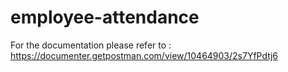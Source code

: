 # employee-attendance

For the documentation please refer to : https://documenter.getpostman.com/view/10464903/2s7YfPdtj6
